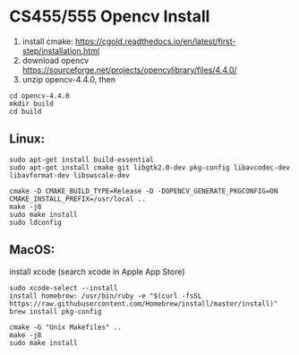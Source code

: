 # CS455/555 Opencv Install



  1. install cmake: https://cgold.readthedocs.io/en/latest/first-step/installation.html
  2. download opencv https://sourceforge.net/projects/opencvlibrary/files/4.4.0/
  3. unzip opencv-4.4.0, then
```
cd opencv-4.4.0
mkdir build 
cd build
```

## Linux:
```
sudo apt-get install build-essential
sudo apt-get install cmake git libgtk2.0-dev pkg-config libavcodec-dev libavformat-dev libswscale-dev
```

```
cmake -D CMAKE_BUILD_TYPE=Release -D -DOPENCV_GENERATE_PKGCONFIG=ON CMAKE_INSTALL_PREFIX=/usr/local ..
make -j8
sudo make install
sudo ldconfig
```
## MacOS:
install xcode (search xcode in Apple App Store)
```
sudo xcode-select --install
install homebrew: /usr/bin/ruby -e "$(curl -fsSL https://raw.githubusercontent.com/Homebrew/install/master/install)"
brew install pkg-config
```
```
cmake -G "Unix Makefiles" ..
make -j8
sudo make install
```


